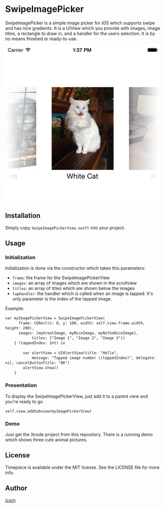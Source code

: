 # SwipeImagePicker

SwipeImagePicker is a simple image picker for iOS which supports swipe and has nice gradients. 
It is a UIView which you provide with images, image titles, a rectangle to draw in, and a handler for the users selection.
It is by no means finished or ready-to-use.

![SwipeImagePicker in Action](SwipeImagePicker/screenshot.png)

## Installation
Simply copy `SwipeImagePickerView.swift` into your project.

## Usage
### Initialization

Initialization is done via the constructor which takes this parameters:
- `frame`: the frame for the SwipeImagePickerView
- `images`: an array of images which are shown in the scrollview
- `titles`: an array of titles which are shown below the images
- `tapHandler`:	the handler which is called when an image is tapped. It's only parameter is the index of the tapped image.

Example:
```
var myImagePickerView = SwipeImagePickerView(
      frame: CGRect(x: 0, y: 100, width: self.view.frame.width, height: 200),
      images: [myGreatImage, myNiceImage, myNotSoNiceImage],
			titles: ["Image 1", "Image 2", "Image 3"]) 
	{ (tappedIndex: Int) in

		var alertView = UIAlertView(title: "Hello", 
		    message: "Tapped image number \(tappedIndex)", delegate: nil, cancelButtonTitle: "OK")
		alertView.show()
	}
```

### Presentation
To display the SwipeImagePickerView, just add it to a parent view and you're ready to go.
```
self.view.addSubview(myImagePickerView)
```

### Demo
Just get the Xcode project from this repository. There is a running demo which shows three cute animal pictures.

## License

Timepiece is available under the MIT license. See the LICENSE file for more info.

## Author

[icorn](https://github.com/icorn)
